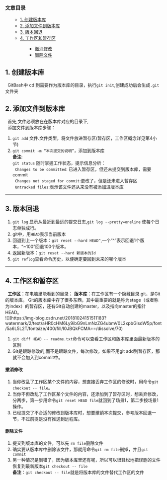 </p><div class="toc"><h3><a name="t0"></a>文章目录</h3><ul><ul><li><a href="#1__3" rel="nofollow" target="_self">1. 创建版本库</a></li><li><a href="#2___5" rel="nofollow" target="_self">2.  添加文件到版本库</a></li><li><a href="#3___17" rel="nofollow" target="_self">3.  版本回退</a></li><li><a href="#4__25" rel="nofollow" target="_self">4. 工作区和暂存区</a></li><ul><ul><li><a href="#_31" rel="nofollow" target="_self">撤消修改</a></li><li><a href="#_35" rel="nofollow" target="_self">删除文件</a></li></ul></ul></ul></ul></div><p></p>
<h2><a name="t1"></a><a id="1__3" target="_blank"></a>1. 创建版本库</h2>
<p>&nbsp;&nbsp;GitBash中 cd 到需要作为版本库的目录，执行<code>git init</code>,创建成功后会生成<code>.git</code>文件夹</p>
<h2><a name="t2"></a><a id="2___5" target="_blank"></a>2.  添加文件到版本库</h2>
<p>&nbsp;&nbsp;首先,文件必须放在在版本库对应的目录下,<br>
&nbsp;&nbsp;添加文件到版本库步骤：</p>
<ol>
<li><code>git add</code> 文件.文件类型，将文件放进暂存区(暂存区，工作区概念详见第4小节)</li>
<li><code>git commit -m “本次提交的说明”</code>，添加到版本库<br>
<strong>备注</strong>:<br>
<code>git status</code> 随时掌握工作状态，提示信息分析：<br>
&nbsp;&nbsp;<code>Changes to be committed</code>: 已进入暂存区，但还未提交到版本库，需要commit<br>
&nbsp;&nbsp;<code>Changes not staged for commit</code>:更改了，但是还未进入暂存区<br>
&nbsp;&nbsp;<code>Untracked files</code>:表示该文件还从来没有被添加进版本库</li>
</ol>
<hr>
<h2><a name="t3"></a><a id="3___17" target="_blank"></a>3.  版本回退</h2>
<ol>
<li><code>git log</code> 显示从最近到最远的提交日志,<code>git log --pretty=oneline</code> 使每个日志单独成行。</li>
<li>git中，用<code>HEAD</code>表示当前版本</li>
<li>回退到上一个版本：<code>git reset --hard HEAD^</code>,一个“^”表示回退1个版本，“~100”回退100个版本。</li>
<li>返回新版本：<code>git reset --hard 新版本的Id</code></li>
<li><code>git reflog</code>查看命令历史，以便确定要回到未来的哪个版本</li>
</ol>
<hr>
<h2><a name="t4"></a><a id="4__25" target="_blank"></a>4. 工作区和暂存区</h2>
<p>&nbsp;&nbsp;<strong>工作区</strong>：在电脑里能看到的目录； <strong>版本库</strong>：在工作区有一个隐藏目录.git，是Git的版本库。 Git的版本库中存了很多东西，其中最重要的就是称为stage（或者称为index）的暂存区，还有Git自动创建的master，以及指向master的指针HEAD。<br>
![](https://img-blog.csdn.net/20181024151511183?watermark/2/text/aHR0cHM6Ly9ibG9nLmNzZG4ubmV0L2xpbGlsdW5p/font/5a6L5L2T/fontsize/400/fill/I0JBQkFCMA==/dissolve/70)
<ol>
<li><code>git diff HEAD -- readme.txt</code>命令可以查看工作区和版本库里面最新版本的区别</li>
<li>Git是跟踪修改的,而不是跟踪文件，每次修改，如果不用git add到暂存区，那就不会加入到commit中。</li>
</ol>
<h4><a id="_31" target="_blank"></a>撤消修改</h4>
<ol>
<li>当你改乱了工作区某个文件的内容，想直接丢弃工作区的修改时，用命令<code>git checkout -- file</code>。</li>
<li>当你不但改乱了工作区某个文件的内容，还添加到了暂存区时，想丢弃修改，分两步，第一步用命令<code>git reset HEAD file</code>就回到了场景1，第二步按场景1操作。</li>
<li>已经提交了不合适的修改到版本库时，想要撤销本次提交，参考版本回退一节，不过前提是没有推送到远程库。</li>
</ol>
<h4><a id="_35" target="_blank"></a>删除文件</h4>
<ol>
<li>提交到版本库的文件，可以先 <code>rm file</code>删除文件</li>
<li>确实要从版本库中删除该文件，那就用命令<code>git rm file</code>删掉，并且<code>git commit</code></li>
<li>另一种情况是删错了，因为版本库里还有呢，所以可以很轻松地把误删的文件恢复到最新版本<code>git checkout -- file</code><br>
<strong>备注</strong>：<code>git checkout -- file</code>就是将版本库的文件替代工作区的文件</li>
</ol>

   